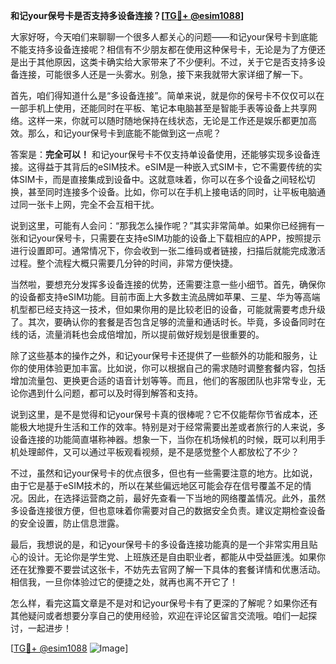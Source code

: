 **和记your保号卡是否支持多设备连接？[[TG💪+ @esim1088](https://t.me/s/esim1088)]**

大家好呀，今天咱们来聊聊一个很多人都关心的问题——和记your保号卡到底能不能支持多设备连接呢？相信有不少朋友都在使用这种保号卡，无论是为了方便还是出于其他原因，这类卡确实给大家带来了不少便利。不过，关于它是否支持多设备连接，可能很多人还是一头雾水。别急，接下来我就带大家详细了解一下。

首先，咱们得知道什么是“多设备连接”。简单来说，就是你的保号卡不仅仅可以在一部手机上使用，还能同时在平板、笔记本电脑甚至是智能手表等设备上共享网络。这样一来，你就可以随时随地保持在线状态，无论是工作还是娱乐都更加高效。那么，和记your保号卡到底能不能做到这一点呢？

答案是：**完全可以！** 和记your保号卡不仅支持单设备使用，还能够实现多设备连接。这得益于其背后的eSIM技术。eSIM是一种嵌入式SIM卡，它不需要传统的实体SIM卡，而是直接集成到设备中。这就意味着，你可以在多个设备之间轻松切换，甚至同时连接多个设备。比如，你可以在手机上接电话的同时，让平板电脑通过同一张卡上网，完全不会互相干扰。

说到这里，可能有人会问：“那我怎么操作呢？”其实非常简单。如果你已经拥有一张和记your保号卡，只需要在支持eSIM功能的设备上下载相应的APP，按照提示进行设置即可。通常情况下，你会收到一张二维码或者链接，扫描后就能完成激活过程。整个流程大概只需要几分钟的时间，非常方便快捷。

当然啦，要想充分发挥多设备连接的优势，还需要注意一些小细节。首先，确保你的设备都支持eSIM功能。目前市面上大多数主流品牌如苹果、三星、华为等高端机型都已经支持这一技术，但如果你用的是比较老旧的设备，可能就需要考虑升级了。其次，要确认你的套餐是否包含足够的流量和通话时长。毕竟，多设备同时在线的话，流量消耗也会成倍增加，所以提前做好规划是很重要的。

除了这些基本的操作之外，和记your保号卡还提供了一些额外的功能和服务，让你的使用体验更加丰富。比如说，你可以根据自己的需求随时调整套餐内容，包括增加流量包、更换更合适的语音计划等等。而且，他们的客服团队也非常专业，无论你遇到什么问题，都可以及时得到解答和支持。

说到这里，是不是觉得和记your保号卡真的很棒呢？它不仅能帮你节省成本，还能极大地提升生活和工作的效率。特别是对于经常需要出差或者旅行的人来说，多设备连接的功能简直堪称神器。想象一下，当你在机场候机的时候，既可以利用手机处理邮件，又可以通过平板观看视频，是不是感觉整个人都放松了不少？

不过，虽然和记your保号卡的优点很多，但也有一些需要注意的地方。比如说，由于它是基于eSIM技术的，所以在某些偏远地区可能会存在信号覆盖不足的情况。因此，在选择运营商之前，最好先查看一下当地的网络覆盖情况。此外，虽然多设备连接很方便，但也意味着你需要对自己的数据安全负责。建议定期检查设备的安全设置，防止信息泄露。

最后，我想说的是，和记your保号卡的多设备连接功能真的是一个非常实用且贴心的设计。无论你是学生党、上班族还是自由职业者，都能从中受益匪浅。如果你还在犹豫要不要尝试这张卡，不妨先去官网了解一下具体的套餐详情和优惠活动。相信我，一旦你体验过它的便捷之处，就再也离不开它了！

怎么样，看完这篇文章是不是对和记your保号卡有了更深的了解呢？如果你还有其他疑问或者想要分享自己的使用经验，欢迎在评论区留言交流哦。咱们一起探讨，一起进步！

[[TG💪+ @esim1088](https://t.me/s/esim1088) ![Image](https://i.postimg.cc/4NQfJmqS/Snipaste-2025-05-13-00-14-12.png)]